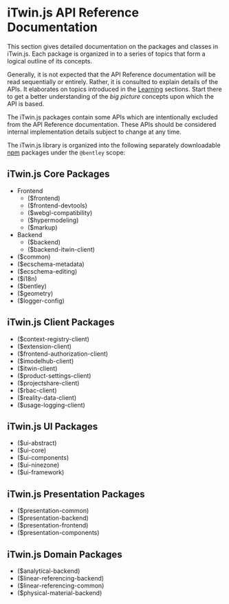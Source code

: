 # iTwin.js API Reference Documentation

This section gives detailed documentation on the packages and classes in iTwin.js. Each package is organized in to a series of topics that form a
logical outline of its concepts.

Generally, it is not expected that the API Reference documentation will be read sequentially or entirely. Rather, it
is consulted to explain details of the APIs. It elaborates on topics introduced in the [Learning](../learning/index.md) sections. Start there to get a
better understanding of the *big picture* concepts upon which the API is based.

The iTwin.js packages contain some APIs which are intentionally excluded from the API Reference documentation. These APIs should be considered internal implementation details subject to change at any time.

The iTwin.js library is organized into the following separately downloadable [npm](https://www.npmjs.com/) packages under the `@bentley` scope:

## iTwin.js Core Packages

- Frontend
  - ($frontend)
  - ($frontend-devtools)
  - ($webgl-compatibility)
  - ($hypermodeling)
  - ($markup)
- Backend
  - ($backend)
  - ($backend-itwin-client)
- ($common)
- ($ecschema-metadata)
- ($ecschema-editing)
- ($i18n)
- ($bentley)
- ($geometry)
- ($logger-config)

## iTwin.js Client Packages

- ($context-registry-client)
- ($extension-client)
- ($frontend-authorization-client)
- ($imodelhub-client)
- ($itwin-client)
- ($product-settings-client)
- ($projectshare-client)
- ($rbac-client)
- ($reality-data-client)
- ($usage-logging-client)

## iTwin.js UI Packages

- ($ui-abstract)
- ($ui-core)
- ($ui-components)
- ($ui-ninezone)
- ($ui-framework)

## iTwin.js Presentation Packages

- ($presentation-common)
- ($presentation-backend)
- ($presentation-frontend)
- ($presentation-components)

## iTwin.js Domain Packages

- ($analytical-backend)
- ($linear-referencing-backend)
- ($linear-referencing-common)
- ($physical-material-backend)
